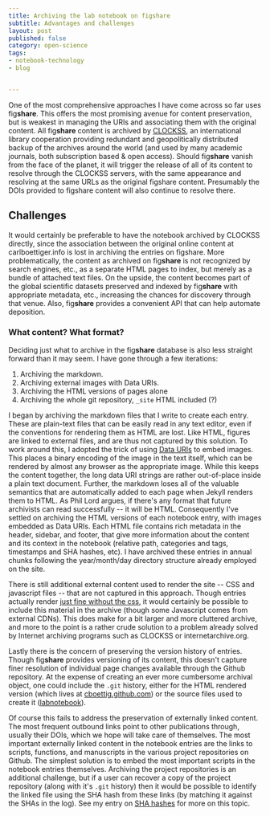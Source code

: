 ```yaml
---
title: Archiving the lab notebook on figshare
subtitle: Advantages and challenges
layout: post
published: false
category: open-science
tags: 
- notebook-technology
- blog


---
```



One of the most comprehensive approaches I have come across so far
uses fig**share**. This offers the most promising avenue for content
preservation, but is weakest in managing the URIs and associating them
with the original content.  All fig**share** content is archived by
[CLOCKSS](http://clockss.org), an international library cooperation
providing redundant and geopolitically distributed backup of the archives
around the world (and used by many academic journals, both subscription
based & open access).  Should fig**share** vanish from the face of the
planet, it will trigger the release of all of its content to resolve
through the CLOCKSS servers, with the same appearance and resolving at
the same URLs as the original figshare content.  Presumably the DOIs
provided to figshare content will also continue to resolve there.


## Challenges

It would certainly be preferable to have the notebook archived by CLOCKSS
directly, since the association between the original online content
at carlboettiger.info is lost in archiving the entries on figshare.
More problematically, the content as archived on fig**share** is not
recognized by search engines, etc., as a separate HTML pages to index,
but merely as a bundle of attached text files. On the upside, the content
becomes part of the global scientific datasets preserved and indexed by
fig**share** with appropriate metadata, etc., increasing the chances for
discovery through that venue. Also, fig**share** provides a convenient
API that can help automate deposition.

### What content? What format? 

Deciding just what to archive in the fig**share** database is also less
straight forward than it may seem.  I have gone through a few iterations:

1. Archiving the markdown.  
2. Archiving external images with Data URIs.  
3. Archiving the HTML versions of pages alone
4. Archiving the whole git repository, `_site` HTML included (?)

I began by archiving the markdown files that I write to create each entry.
These are plain-text files that can be easily read in any text editor,
even if the conventions for rendering them as HTML are lost.  Like HTML,
figures are linked to external files, and are thus not captured by
this solution.  To work around this, I adopted the trick of using [Data
URIs](http://carlboettiger.info/2013/01/24/Data-URIs-for-image-archives.html)
to embed images.  This places a binary encoding of the image
in the text itself, which can be rendered by almost any browser as the
appropriate image.  While this keeps the content together, the long
data URI strings are rather out-of-place inside a plain text document.
Further, the markdown loses all of the valuable semantics that are
automatically added to each page when Jekyll renders them to HTML. As
Phil Lord argues, if there's any format that future archivists can read
successfully -- it will be HTML. Consequently I've settled on archiving
the HTML versions of each notebook entry, with images embedded as Data
URIs.  Each HTML file contains rich metadata in the header, sidebar,
and footer, that give more information about the content and its context
in the notebook (relative path, categories and tags, timestamps and SHA
hashes, etc). I have archived these entries in annual chunks following
the year/month/day directory structure already employed on the site.

There is still additional external content used to render the
site -- CSS and javascript files -- that are not captured in this
approach. Though entries actually render [just fine without the css](http://stackoverflow.com/questions/14046738),
it would certainly be possible to include this material in the archive
(though some Javascript comes from external CDNs).  This does make for a
bit larger and more cluttered archive, and more to the point is a rather
crude solution to a problem already solved by Internet archiving programs
such as CLOCKSS or internetarchive.org.




Lastly there is the concern of preserving the version history of
entries.  Though fig**share** provides versioning of its content,
this doesn't capture finer resolution of individual page changes
available through the Github repository.  At the expense of creating
an ever more cumbersome archival object, one could include the
`.git` history, either for the HTML rendered version (which lives at
[cboettig.github.com](https://github.com/cboettig/cboettig.github.com/))
or the source files used to create it
([labnotebook](https://github.com/cboettig/labnotebook)).


Of course this fails to address the preservation of externally
linked content. The most frequent outbound links point to other
publications through, usually their DOIs, which we hope will take care of
themselves. The most important externally linked content in the notebook entries are the links to
scripts, functions, and manuscripts in the various project repositories
on Github.  The simplest solution is to embed the most important scripts
in the notebook entries themselves.  Archiving the project repositories
is an additional challenge, but if a user can recover a copy of the
project repository (along with it's `.git` history) then it would be
possible to identify the linked file using the SHA hash from these
links (by matching it against the SHAs in the log).  See my entry on
[SHA hashes](/2013/05/03/notebook-features-hashes-providing-an-immutable-and-verifiable-research-record.html)
for more on this topic. 


